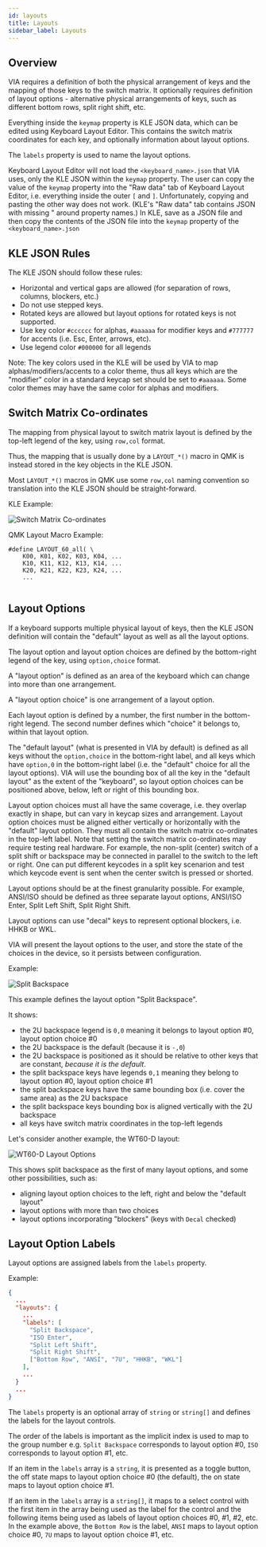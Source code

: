 ```yaml
---
id: layouts
title: Layouts
sidebar_label: Layouts
---
```


## Overview

VIA requires a definition of both the physical arrangement of keys and the mapping of those keys to the switch matrix. It optionally requires definition of layout options - alternative physical arrangements of keys, such as different bottom rows, split right shift, etc.

Everything inside the `keymap` property is KLE JSON data, which can be edited using Keyboard Layout Editor. This contains the switch matrix coordinates for each key, and optionally information about layout options.

The `labels` property is used to name the layout options.

Keyboard Layout Editor will not load the `<keyboard_name>.json` that VIA uses, only the KLE JSON within the `keymap` property. The user can copy the value of the `keymap` property into the "Raw data" tab of Keyboard Layout Editor, i.e. everything inside the outer `[` and `]`. Unfortunately, copying and pasting the other way does not work. (KLE's "Raw data" tab contains JSON with missing " around property names.) In KLE, save as a JSON file and then copy the contents of the JSON file into the `keymap` property of the `<keyboard_name>.json`

## KLE JSON Rules

The KLE JSON should follow these rules:

 *  Horizontal and vertical gaps are allowed (for separation of rows, columns, blockers, etc.)
 *  Do not use stepped keys.
 *  Rotated keys are allowed but layout options for rotated keys is not supported.
 *  Use key color `#cccccc` for alphas, `#aaaaaa` for modifier keys and `#777777` for accents (i.e. Esc, Enter, arrows, etc).
 *  Use legend color `#000000` for all legends

Note: The key colors used in the KLE will be used by VIA to map alphas/modifiers/accents to a color theme, thus all keys which are the "modifier" color in a standard keycap set should be set to `#aaaaaa`. Some color themes may have the same color for alphas and modifiers.

## Switch Matrix Co-ordinates

The mapping from physical layout to switch matrix layout is defined by the top-left legend of the key, using `row,col` format.

Thus, the mapping that is usually done by a `LAYOUT_*()` macro in QMK is instead stored in the key objects in the KLE JSON.

Most `LAYOUT_*()` macros in QMK use some `row,col` naming convention so translation into the KLE JSON should be straight-forward.

KLE Example:

![Switch Matrix Co-ordinates](/img/switch_matrix_coordinates.png)

QMK Layout Macro Example:

```
#define LAYOUT_60_all( \
    K00, K01, K02, K03, K04, ...
    K10, K11, K12, K13, K14, ...
    K20, K21, K22, K23, K24, ...
    ...
   
```

## Layout Options

If a keyboard supports multiple physical layout of keys, then the KLE JSON definition will contain the "default" layout as well as all the layout options.

The layout option and layout option choices are defined by the bottom-right legend of the key, using `option,choice` format.

A "layout option" is defined as an area of the keyboard which can change into more than one arrangement.

A "layout option choice" is one arrangement of a layout option.

Each layout option is defined by a number, the first number in the bottom-right legend. The second number defines which "choice" it belongs to, within that layout option.

The "default layout" (what is presented in VIA by default) is defined as all keys without the `option,choice` in the bottom-right label, and all keys which have `option,0` in the bottom-right label (i.e. the "default" choice for all the layout options). VIA will use the bounding box of all the key in the "default layout" as the extent of the "keyboard", so layout option choices can be positioned above, below, left or right of this bounding box.

Layout option choices must all have the same coverage, i.e. they overlap exactly in shape, but can vary in keycap sizes and arrangement. Layout option choices must be aligned either vertically or horizontally with the "default" layout option. They must all contain the switch matrix co-ordinates in the top-left label. Note that setting the switch matrix co-ordinates may require testing real hardware. For example, the non-split (center) switch of a split shift or backspace may be connected in parallel to the switch to the left or right. One can put different keycodes in a split key scenarion and test which keycode event is sent when the center switch is pressed or shorted.

Layout options should be at the finest granularity possible. For example, ANSI/ISO should be defined as three separate layout options, ANSI/ISO Enter, Split Left Shift, Split Right Shift. 

Layout options can use "decal" keys to represent optional blockers, i.e. HHKB or WKL.

VIA will present the layout options to the user, and store the state of the choices in the device, so it persists between configuration.

Example:

![Split Backspace](/img/split_backspace.png)

This example defines the layout option "Split Backspace".

It shows:

  * the 2U backspace legend is `0,0` meaning it belongs to layout option #0, layout option choice #0
  * the 2U backspace is the default (because it is `-,0`)
  * the 2U backspace is positioned as it should be relative to other keys that are constant, *because it is the default*.
  * the split backspace keys have legends `0,1` meaning they belong to layout option #0, layout option choice #1
  * the split backspace keys have the same bounding box (i.e. cover the same area) as the 2U backspace
  * the split backspace keys bounding box is aligned vertically with the 2U backspace
  * all keys have switch matrix coordinates in the top-left legends

Let's consider another example, the WT60-D layout:

![WT60-D Layout Options](/img/wt60_d_layout_options.png)

This shows split backspace as the first of many layout options, and some other possibilities, such as:
  * aligning layout option choices to the left, right and below the "default layout"
  * layout options with more than two choices
  * layout options incorporating "blockers" (keys with `Decal` checked)

## Layout Option Labels

Layout options are assigned labels from the `labels` property.

Example:

```json
{
  ...
  "layouts": {
    ...
    "labels": [
      "Split Backspace",
      "ISO Enter",
      "Split Left Shift",
      "Split Right Shift",
      ["Bottom Row", "ANSI", "7U", "HHKB", "WKL"]
    ],
    ...
  }
  ...
}
```

The `labels` property is an optional array of `string` or `string[]` and defines the labels for the layout controls.

The order of the labels is important as the implicit index is used to map to the group number e.g. `Split Backspace` corresponds to layout option #0, `ISO` corresponds to layout option #1, etc.

If an item in the `labels` array is a `string`, it is presented as a toggle button, the off state maps to layout option choice #0 (the default), the on state maps to layout option choice #1.

If an item in the `labels` array is a `string[]`, it maps to a select control with the first item in the array being used as the label for the control and the following items being used as labels of layout option choices #0, #1, #2, etc. In the example above, the `Bottom Row` is the label, `ANSI` maps to layout option choice #0, `7U` maps to layout option choice #1, etc.

